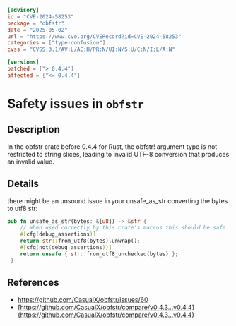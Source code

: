 ```toml
[advisory]
id = "CVE-2024-58253"
package = "obfstr"
date = "2025-05-02"
url = "https://www.cve.org/CVERecord?id=CVE-2024-58253"
categories = ["type-confusion"]
cvss = "CVSS:3.1/AV:L/AC:H/PR:N/UI:N/S:U/C:N/I:L/A:N"

[versions]
patched = ["> 0.4.4"]
affected = ["<= 0.4.4"]
```

# Safety issues in `obfstr`

## Description

In the obfstr crate before 0.4.4 for Rust, the obfstr! argument type is not restricted to string slices, leading to invalid UTF-8 conversion that produces an invalid value.

## Details

there might be an unsound issue in your unsafe_as_str converting the bytes to utf8 str:

```rs
pub fn unsafe_as_str(bytes: &[u8]) -> &str { 
 	// When used correctly by this crate's macros this should be safe 
 	#[cfg(debug_assertions)] 
 	return str::from_utf8(bytes).unwrap(); 
 	#[cfg(not(debug_assertions))] 
 	return unsafe { str::from_utf8_unchecked(bytes) }; 
 } 
```

## References

- [https://github.com/CasualX/obfstr/issues/60 ](https://github.com/CasualX/obfstr/issues/60)
- [https://github.com/CasualX/obfstr/compare/v0.4.3...v0.4.4](https://github.com/CasualX/obfstr/compare/v0.4.3...v0.4.4)